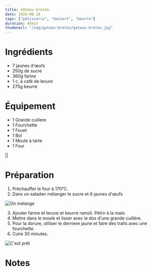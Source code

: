 ```yaml
---
title: Gâteau breton
date: 2024-06-18
tags: ["pâtisserie", "dessert", "beurre"]
duration: 45min
thumbnail: "/img/gateau-breton/gateau-breton.jpg"
---
```



# Ingrédients

+ 7 jaunes d'œufs
+ 250g de sucre
+ 360g farine
+ 1 c. à café de levure
+ 275g beurre

# Équipement

+ 1 Grande cuillere
+ 1 Fourchette
+ 1 Fouet
+ 1 Bol
+ 1 Moule à tarte
+ 1 Four

||
# Préparation

1. Préchauffer le four à 170°C.
2. Dans un saladier mélanger le sucre et 6 jaunes d'œufs

![On mélange](/img/gateau-breton/gateau-breton-step-2.jpg)

3. Ajouter farine et levure et beurre ramoli. Pétrir à la main.
4. Mettre dans le moule et lisser avec le dos d'une grande cuillère.
5. Pour la dorure, utiliser le derniere jaune et faire des traits avec
une fourchette.
6. Cuire 30 minutes.

![C'est prêt](/img/gateau-breton/gateau-breton-step-6.jpg)

# Notes
